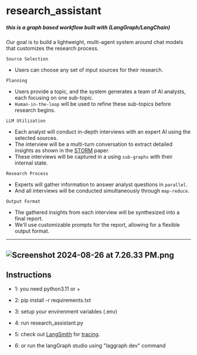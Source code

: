# research_assistant

##### this is a graph based workflow built with (LangGraph/LangChain)

Our goal is to build a lightweight, multi-agent system around chat models that customizes the research process.

`Source Selection` 
* Users can choose any set of input sources for their research.
  
`Planning` 
* Users provide a topic, and the system generates a team of AI analysts, each focusing on one sub-topic.
* `Human-in-the-loop` will be used to refine these sub-topics before research begins.
  
`LLM Utilization`
* Each analyst will conduct in-depth interviews with an expert AI using the selected sources.
* The interview will be a multi-turn conversation to extract detailed insights as shown in the [STORM](https://arxiv.org/abs/2402.14207) paper.
* These interviews will be captured in a using `sub-graphs` with their internal state. 
   
`Research Process`
* Experts will gather information to answer analyst questions in `parallel`.
* And all interviews will be conducted simultaneously through `map-reduce`.

`Output Format` 
* The gathered insights from each interview will be synthesized into a final report.
* We'll use customizable prompts for the report, allowing for a flexible output format. 

-----------------------------------------------------------------------------------
![Screenshot 2024-08-26 at 7.26.33 PM.png](https://cdn.prod.website-files.com/65b8cd72835ceeacd4449a53/66dbb164d61c93d48e604091_research-assistant1.png)
-----------------------------------------------------------------------------------

## Instructions

* 1:
you need python3.11 or +

* 2:
pip install -r requirements.txt

* 3:
setup your envirenment variables (.env)

* 4:
run research_assistant.py

* 5:
check out [LangSmith](https://docs.smith.langchain.com/) for [tracing](https://docs.smith.langchain.com/concepts/tracing).

* 6:
or run the langGraph studio using "laggraph dev" command


